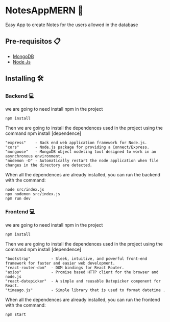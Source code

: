 # NotesAppMERN 🦖
Easy App to create Notes for the users allowed in the database

## Pre-requisitos 📋
* [MongoDB](https://www.mongodb.com/) 
* [Node Js](https://nodejs.org/)

## Installing 🛠️

### Backend 💻
we are going to need install npm in the project
```
npm install
```
Then we are going to install the dependences used in the project using the command npm install [dependence]
```
"express"    - Back end web application framework for Node.js.
"cors"       - Node.js package for providing a Connect/Express.
"mongoose"   - MongoDB object modeling tool designed to work in an asynchronous environment.
"nodemon -D" - Automatically restart the node application when file changes in the directory are detected.
```
When all the dependences are already installed, you can run the backend with the command:
```
node src/index.js
npx nodemon src/index.js
npm run dev
```
### Frontend 💻
we are going to need install npm in the project
```
npm install
```
Then we are going to install the dependences used in the project using the command npm install [dependence]
```
"bootstrap"         - Sleek, intuitive, and powerful front-end framework for faster and easier web development.
"react-router-dom"  - DOM bindings for React Router. 
"axios"             - Promise based HTTP client for the browser and node.js
"react-datepicker"  - A simple and reusable Datepicker component for React.
"timeago.js"        - Simple library that is used to format datetime .
```
When all the dependences are already installed, you can run the frontend with the command:
```
npm start
```
